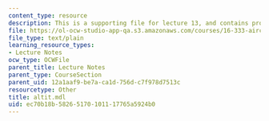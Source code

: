 ```yaml
---
content_type: resource
description: This is a supporting file for lecture 13, and contains program code.
file: https://ol-ocw-studio-app-qa.s3.amazonaws.com/courses/16-333-aircraft-stability-and-control-fall-2004/ec70b18b58265170101117765a5924b0_altit.mdl
file_type: text/plain
learning_resource_types:
- Lecture Notes
ocw_type: OCWFile
parent_title: Lecture Notes
parent_type: CourseSection
parent_uid: 12a1aaf9-be7a-ca1d-756d-c7f978d7513c
resourcetype: Other
title: altit.mdl
uid: ec70b18b-5826-5170-1011-17765a5924b0
---
```

